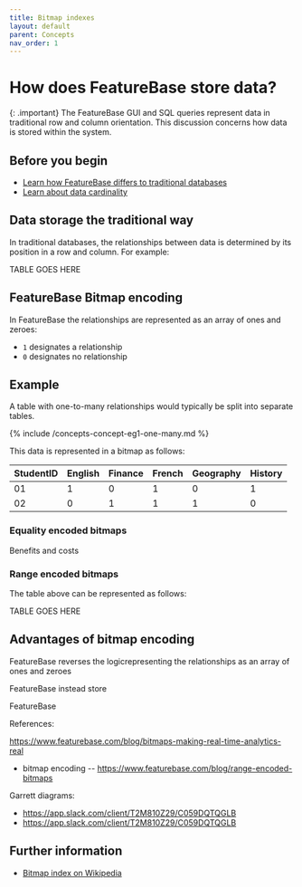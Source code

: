 ```yaml
---
title: Bitmap indexes
layout: default
parent: Concepts
nav_order: 1
---
```


<!--References:
* Bitmaps -- https://www.featurebase.com/blog/bitmaps-making-real-time-analytics-real
* Row, column oriented method relating to bitmaps -- https://app.slack.com/client/T2M810Z29/C059DQTQGLB
* bitmap encoding, range encoded bitmaps, bit slice bitmaps -- https://www.featurebase.com/blog/range-encoded-bitmaps
-->

# How does FeatureBase store data?

{: .important}
The FeatureBase GUI and SQL queries represent data in traditional row and column orientation. This discussion concerns how data is stored within the system.

## Before you begin

* [Learn how FeatureBase differs to traditional databases](/docs/concepts/concepts-home)
* [Learn about data cardinality](/docs/concepts/concepts-home#cardinality-describes-relationships-between-data)

## Data storage the traditional way

In traditional databases, the relationships between data is determined by its position in a row and column. For example:

TABLE GOES HERE

## FeatureBase Bitmap encoding

In FeatureBase the relationships are represented as an array of ones and zeroes:
* `1` designates a relationship
* `0` designates no relationship

## Example

A table with one-to-many relationships would typically be split into separate tables.

{% include /concepts-concept-eg1-one-many.md %}

This data is represented in a bitmap as follows:

| StudentID | English | Finance | French | Geography | History |
|---|---|---|---|---|---|
| 01 | 1 | 0 | 1 | 0 | 1 |
| 02 | 0 | 1 | 1 | 1 | 0 |

<!--Note to self -- separate this into 2 bitmaps to make the point -->

### Equality encoded bitmaps

<!--(SEE Equality-encoded Bitmaps on https://www.featurebase.com/blog/range-encoded-bitmaps)-->

Benefits and costs


### Range encoded bitmaps






The table above can be represented as follows:

TABLE GOES HERE

## Advantages of bitmap encoding










FeatureBase reverses the logicrepresenting the relationships as an array of ones and zeroes



FeatureBase instead store

FeatureBase






References:

https://www.featurebase.com/blog/bitmaps-making-real-time-analytics-real
* bitmap encoding -- https://www.featurebase.com/blog/range-encoded-bitmaps


Garrett diagrams:

* https://app.slack.com/client/T2M810Z29/C059DQTQGLB
* https://app.slack.com/client/T2M810Z29/C059DQTQGLB


## Further information

* [Bitmap index on Wikipedia](https://en.wikipedia.org/wiki/Bitmap_index)
